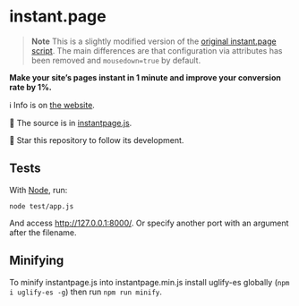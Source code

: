 # instant.page

> **Note** This is a slightly modified version of the [original instant.page script](https://github.com/instantpage/instant.page). The main differences are that configuration via <body> attributes has been removed and `mousedown=true` by default.

**Make your site’s pages instant in 1 minute and improve your conversion rate by 1%.**

:information_source: Info is on [the website](https://instant.page).

:scroll: The source is in [instantpage.js](https://github.com/instantpage/instant.page/blob/master/instantpage.js).

:star2: Star this repository to follow its development.

## Tests

With [Node](https://nodejs.org/), run:

`node test/app.js`

And access http://127.0.0.1:8000/. Or specify another port with an argument after the filename.

## Minifying

To minify instantpage.js into instantpage.min.js install uglify-es globally (`npm i uglify-es -g`) then run `npm run minify`.
